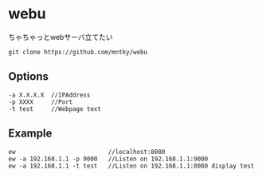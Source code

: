 # webu
ちゃちゃっとwebサーバ立てたい

```
git clone https://github.com/mntky/webu
```

## Options

```
-a X.X.X.X	//IPAddress
-p XXXX		//Port
-t test		//Webpage text
```

## Example

```
ew							//localhost:8080
ew -a 192.168.1.1 -p 9000	//Listen on 192.168.1.1:9000
ew -a 192.168.1.1 -t test	//Listen on 192.168.1.1:8080 display test
```
